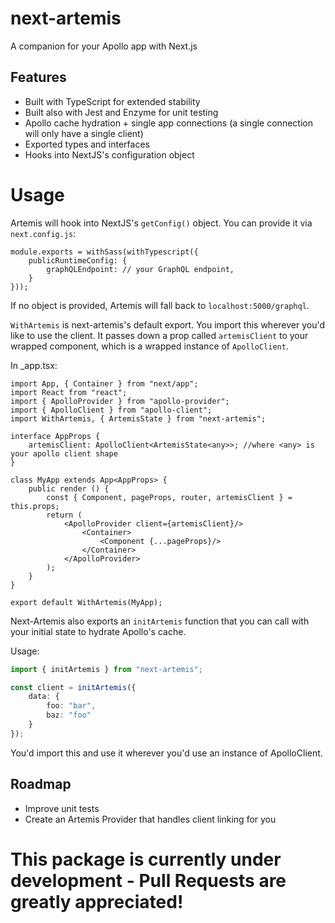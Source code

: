# next-artemis
A companion for your Apollo app with Next.js

## Features
* Built with TypeScript for extended stability
* Built also with Jest and Enzyme for unit testing
* Apollo cache hydration + single app connections (a single connection will only have a single client)
* Exported types and interfaces
* Hooks into NextJS's configuration object

# Usage
Artemis will hook into NextJS's `getConfig()` object. You can provide it via `next.config.js`:

```tsx
module.exports = withSass(withTypescript({
    publicRuntimeConfig: {
        graphQLEndpoint: // your GraphQL endpoint,
    }
}));
```

If no object is provided, Artemis will fall back to `localhost:5000/graphql`.

`WithArtemis` is next-artemis's default export. You import this wherever you'd like to use the client. It passes down a prop called `artemisClient` to your wrapped component, which is a wrapped instance of `ApolloClient`.

In _app.tsx:

```tsx
import App, { Container } from "next/app";
import React from "react";
import { ApolloProvider } from "apollo-provider";
import { ApolloClient } from "apollo-client";
import WithArtemis, { ArtemisState } from "next-artemis";

interface AppProps {
    artemisClient: ApolloClient<ArtemisState<any>>; //where <any> is your apollo client shape
}

class MyApp extends App<AppProps> {
    public render () {
        const { Component, pageProps, router, artemisClient } = this.props;
        return (
            <ApolloProvider client={artemisClient}/>
                <Container>
                    <Component {...pageProps}/>
                </Container>
            </ApolloProvider>
        );
    }
}

export default WithArtemis(MyApp);
```

Next-Artemis also exports an `initArtemis` function that you can call with your initial state to hydrate Apollo's cache.

Usage:
```ts
import { initArtemis } from "next-artemis";

const client = initArtemis({
    data: {
        foo: "bar",
        baz: "foo"
    }
});
```
You'd import this and use it wherever you'd use an instance of ApolloClient.

## Roadmap
* Improve unit tests
* Create an Artemis Provider that handles client linking for you

# This package is currently under development - Pull Requests are greatly appreciated!
